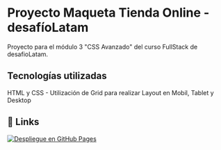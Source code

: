 
# Proyecto Maqueta Tienda Online - desafíoLatam

Proyecto para el módulo 3 "CSS Avanzado" del curso FullStack de desafioLatam.



## Tecnologías utilizadas
HTML y CSS - Utilización de Grid para realizar Layout en Mobil, Tablet y Desktop 



## 🔗 Links

[![Despliegue en GitHub Pages](https://img.shields.io/badge/Enlace_a_mi_proyecto-GitHub%20Pages-blue?style=for-the-badge&logo=github)](https://rockaranza.github.io/texla-shop/)
